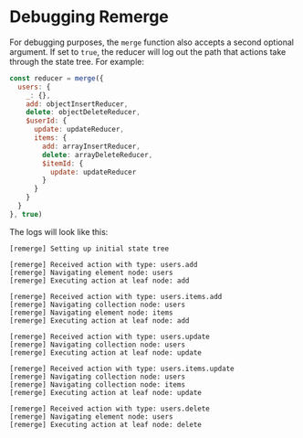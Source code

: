 # Debugging Remerge

For debugging purposes, the `merge` function also accepts a second optional argument. If set to `true`, the reducer will log out the path that actions take through the state tree. For example:

```js
const reducer = merge({
  users: {
    _: {},
    add: objectInsertReducer,
    delete: objectDeleteReducer,
    $userId: {
      update: updateReducer,
      items: {
        add: arrayInsertReducer,
        delete: arrayDeleteReducer,
        $itemId: {
          update: updateReducer
        }
      }
    }
  }
}, true)
```

The logs will look like this:

```
[remerge] Setting up initial state tree

[remerge] Received action with type: users.add
[remerge] Navigating element node: users
[remerge] Executing action at leaf node: add

[remerge] Received action with type: users.items.add
[remerge] Navigating collection node: users
[remerge] Navigating element node: items
[remerge] Executing action at leaf node: add

[remerge] Received action with type: users.update
[remerge] Navigating collection node: users
[remerge] Executing action at leaf node: update

[remerge] Received action with type: users.items.update
[remerge] Navigating collection node: users
[remerge] Navigating collection node: items
[remerge] Executing action at leaf node: update

[remerge] Received action with type: users.delete
[remerge] Navigating element node: users
[remerge] Executing action at leaf node: delete
```